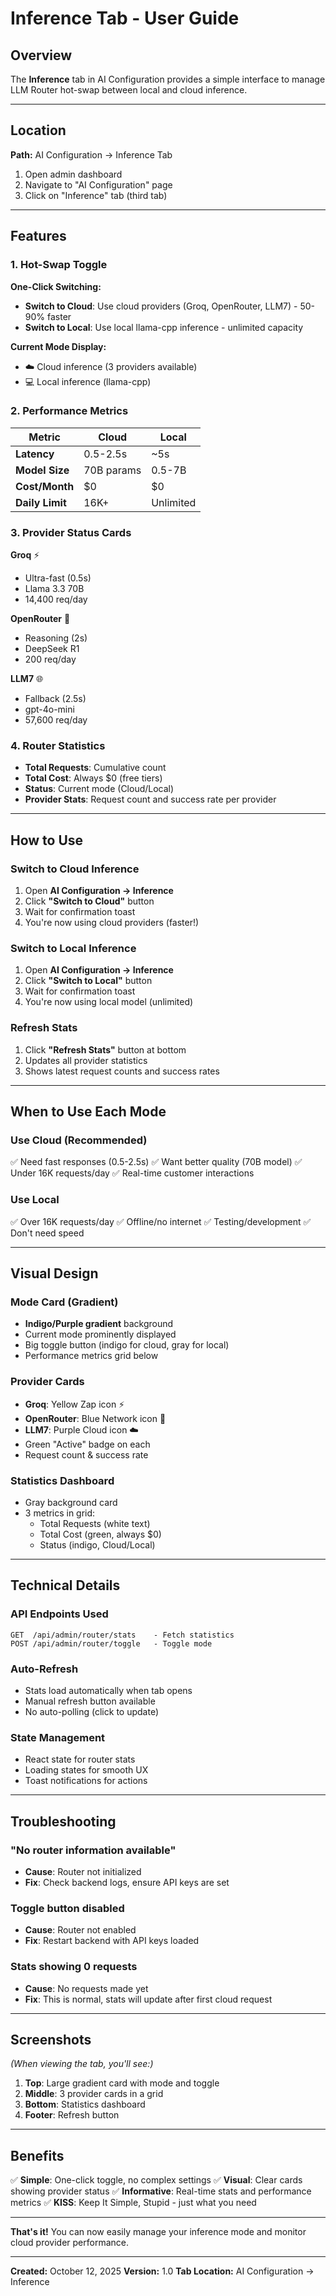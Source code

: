 # Inference Tab - User Guide

## Overview

The **Inference** tab in AI Configuration provides a simple interface to manage LLM Router hot-swap between local and cloud inference.

---

## Location

**Path:** AI Configuration → Inference Tab

1. Open admin dashboard
2. Navigate to "AI Configuration" page
3. Click on "Inference" tab (third tab)

---

## Features

### 1. Hot-Swap Toggle

**One-Click Switching:**
- **Switch to Cloud**: Use cloud providers (Groq, OpenRouter, LLM7) - 50-90% faster
- **Switch to Local**: Use local llama-cpp inference - unlimited capacity

**Current Mode Display:**
- ☁️ Cloud inference (3 providers available)
- 💻 Local inference (llama-cpp)

### 2. Performance Metrics

| Metric | Cloud | Local |
|--------|-------|-------|
| **Latency** | 0.5-2.5s | ~5s |
| **Model Size** | 70B params | 0.5-7B |
| **Cost/Month** | $0 | $0 |
| **Daily Limit** | 16K+ | Unlimited |

### 3. Provider Status Cards

**Groq** ⚡
- Ultra-fast (0.5s)
- Llama 3.3 70B
- 14,400 req/day

**OpenRouter** 🧠
- Reasoning (2s)
- DeepSeek R1
- 200 req/day

**LLM7** 🌐
- Fallback (2.5s)
- gpt-4o-mini
- 57,600 req/day

### 4. Router Statistics

- **Total Requests**: Cumulative count
- **Total Cost**: Always $0 (free tiers)
- **Status**: Current mode (Cloud/Local)
- **Provider Stats**: Request count and success rate per provider

---

## How to Use

### Switch to Cloud Inference

1. Open **AI Configuration → Inference**
2. Click **"Switch to Cloud"** button
3. Wait for confirmation toast
4. You're now using cloud providers (faster!)

### Switch to Local Inference

1. Open **AI Configuration → Inference**
2. Click **"Switch to Local"** button
3. Wait for confirmation toast
4. You're now using local model (unlimited)

### Refresh Stats

1. Click **"Refresh Stats"** button at bottom
2. Updates all provider statistics
3. Shows latest request counts and success rates

---

## When to Use Each Mode

### Use Cloud (Recommended)
✅ Need fast responses (0.5-2.5s)
✅ Want better quality (70B model)
✅ Under 16K requests/day
✅ Real-time customer interactions

### Use Local
✅ Over 16K requests/day
✅ Offline/no internet
✅ Testing/development
✅ Don't need speed

---

## Visual Design

### Mode Card (Gradient)
- **Indigo/Purple gradient** background
- Current mode prominently displayed
- Big toggle button (indigo for cloud, gray for local)
- Performance metrics grid below

### Provider Cards
- **Groq**: Yellow Zap icon ⚡
- **OpenRouter**: Blue Network icon 🔗
- **LLM7**: Purple Cloud icon ☁️
- Green "Active" badge on each
- Request count & success rate

### Statistics Dashboard
- Gray background card
- 3 metrics in grid:
  - Total Requests (white text)
  - Total Cost (green, always $0)
  - Status (indigo, Cloud/Local)

---

## Technical Details

### API Endpoints Used

```
GET  /api/admin/router/stats    - Fetch statistics
POST /api/admin/router/toggle   - Toggle mode
```

### Auto-Refresh
- Stats load automatically when tab opens
- Manual refresh button available
- No auto-polling (click to update)

### State Management
- React state for router stats
- Loading states for smooth UX
- Toast notifications for actions

---

## Troubleshooting

### "No router information available"
- **Cause**: Router not initialized
- **Fix**: Check backend logs, ensure API keys are set

### Toggle button disabled
- **Cause**: Router not enabled
- **Fix**: Restart backend with API keys loaded

### Stats showing 0 requests
- **Cause**: No requests made yet
- **Fix**: This is normal, stats will update after first cloud request

---

## Screenshots

*(When viewing the tab, you'll see:)*

1. **Top**: Large gradient card with mode and toggle
2. **Middle**: 3 provider cards in a grid
3. **Bottom**: Statistics dashboard
4. **Footer**: Refresh button

---

## Benefits

✅ **Simple**: One-click toggle, no complex settings
✅ **Visual**: Clear cards showing provider status
✅ **Informative**: Real-time stats and performance metrics
✅ **KISS**: Keep It Simple, Stupid - just what you need

---

**That's it!** You can now easily manage your inference mode and monitor cloud provider performance.

---

**Created:** October 12, 2025
**Version:** 1.0
**Tab Location:** AI Configuration → Inference
